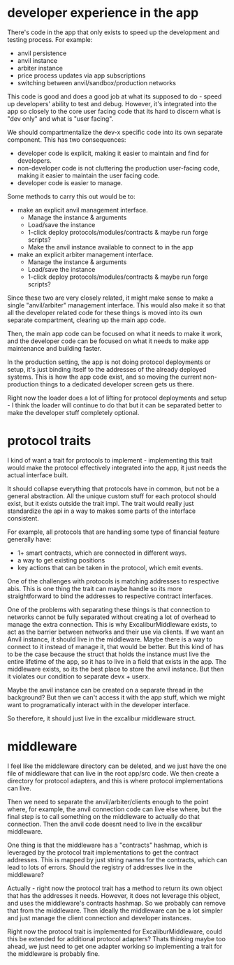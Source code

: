 # developer experience in the app

There's code in the app that only exists to speed up the development and testing process. For example:
- anvil persistence
- anvil instance
- arbiter instance
- price process updates via app subscriptions
- switching between anvil/sandbox/production networks


This code is good and does a good job at what its supposed to do - speed up developers' ability to test and debug. However, it's integrated into the app
so closely to the core user facing code that its hard to discern what is "dev only" and what is "user facing".

We should compartmentalize the dev-x specific code into its own separate component. This has two consequences:
- developer code is explicit, making it easier to maintain and find for developers.
- non-developer code is not cluttering the production user-facing code, making it easier to maintain the user facing code.
- developer code is easier to manage.

Some methods to carry this out would be to:
- make an explicit anvil management interface.
    - Manage the instance & arguments
    - Load/save the instance
    - 1-click deploy protocols/modules/contracts & maybe run forge scripts?
    - Make the anvil instance available to connect to in the app
- make an explicit arbiter management interface.
    - Manage the instance & arguments
    - Load/save the instance
    - 1-click deploy protocols/modules/contracts & maybe run forge scripts?

Since these two are very closely related, it might make sense to make a single "anvil/arbiter" management interface.
This would also make it so that all the developer related code for these things is moved into its own separate compartment, clearing up the main app code.

Then, the main app code can be focused on what it needs to make it work, and the developer code can be focused on what it needs to make app maintenance and building faster.

In the production setting, the app is not doing protocol deployments or setup, it's just binding itself to the addresses of the already deployed systems. This is how the app code exist, and so moving the current non-production things to a dedicated developer screen gets us there.

Right now the loader does a lot of lifting for protocol deployments and setup - I think the loader will continue to do that but it can be separated better to make the developer stuff completely optional.

# protocol traits

I kind of want a trait for protocols to implement - implementing this trait would make the protocol effectively integrated into the app, it just needs the actual interface built. 

It should collapse everything that protocols have in common, but not be a general abstraction. All the unique custom stuff for each protocol should exist, but it exists outside the trait impl. The trait
would really just standardize the api in a way to makes some parts of the interface consistent.

For example, all protocols that are handling some type of financial feature generally have:
- 1+ smart contracts, which are connected in different ways.
- a way to get existing positions
- key actions that can be taken in the protocol, which emit events.

One of the challenges with protocols is matching addresses to respective abis. This is one thing the trait can maybe handle so its more straightforward to bind the addresses to respective contract interfaces.

One of the problems with separating these things is that connection to networks cannot be fully separated without creating a lot of overhead to manage the extra connection. This is why ExcaliburMiddleware exists, to act as the barrier between networks and their use via clients. If we want an Anvil instance, it should live in the middleware. Maybe there is a way to connect to it instead of manage it, that would be better. But this kind of has to be the case because the struct that holds the instance must live the entire lifetime of the app, so it has
to live in a field that exists in the app. The middleware exists, so its the best place to store the anvil instance. But then it violates our condition to separate devx + userx.

Maybe the anvil instance can be created on a separate thread in the background? But then we can't access it with the app stuff, which we might want to programatically interact with in the developer interface. 

So therefore, it should just live in the excalibur middleware struct.


# middleware

I feel like the middleware directory can be deleted, and we just have the one file of middleware that can live in the root app/src code. We then create a directory for protocol adapters, and this is where protocol implementations can live.

Then we need to separate the anvil/arbiter/clients enough to the point where, for example, the anvil connection code can live else where, but the final step is to call something on the middleware to actually do that connection. Then the anvil code doesnt need to live in the excalibur middleware.

One thing is that the middleware has a "contracts" hashmap, which is leveraged by the protocol trait implementations to get the contract addresses. This is mapped by just string names for the contracts, which can lead to lots of errors. Should the registry of addresses live in the middleware?

Actually - right now the protocol trait has a method to return its own object that has the addresses it needs. However, it does not leverage this object, and uses the middleware's contracts hashmap. So we probably can remove that from the middleware. Then ideally the middleware can be a lot simpler and just manage the client connection and developer instances.

Right now the protocol trait is implemented for ExcaliburMiddleware, could this be extended for additional protocol adapters? Thats thinking maybe too ahead, we just need to get one adapter working so implementing a trait for the middleware is probably fine.